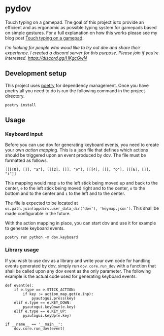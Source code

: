 # pydov
Touch typing on a gamepad. The goal of this project is to provide an efficient and as ergonomic as possible typing system for gamepads based on simple gestures.
For a full explanation on how this works please see my blog post [Touch typing on a gamepad](https://darkshadow.io/2020/07/07/touch-typing-on-a-gamepad.html).

*I'm looking for people who woud like to try out dov and share their experience. I created a discord server for this purpose. Please join if you're interested.
<https://discord.gg/HKgcGwN>*

## Development setup

This project uses [poetry](https://python-poetry.org/docs/) for dependency management. Once you have poetry all you need to do is run the following command in the project directory.

```
poetry install
```

## Usage

### Keyboard input

Before you can use dov for generating keyboard events, you need to create your own *action mapping*.
This is a json file that defines which actions should be triggered upon an event produced by dov. The file must be formatted
as follows.

```
[[[[0], []], "a"], [[[2], []], "e"], [[[4], []], "o"], [[[6], []], "i"]]
```

This mapping would map `a` to the left stick being moved up and back to the center, `e` to the left stick being moved right and to the center, `o` to the bottom and to the center and `i` to the
left and to the center.

The file is expected to be located at `os.path.join(appdirs.user_data_dir('dov'), 'keymap.json')`. This shall be made configurable in the future.

With the action mapping in place, you can start dov and use it for example to generate keyboard events.

```
poetry run python -m dov.keyboard
```

### Library usage

If you wish to use dov as a library and write your own code for handling events generated by dov, simply run `dov.core.run_dov` with a function that shall be called
upon any dov event as the only parameter. The following example is the actual code used for generating keyboard events.

```
def event(e):
    if e.type == e.STICK_ACTION:
        if key := action_map.get(e.inp):
            pyautogui.press(key)
    elif e.type == e.KEY_DOWN:
        pyautogui.keyDown(e.key)
    elif e.type == e.KEY_UP:
        pyautogui.keyUp(e.key)

if __name__ == '__main__':
    dov.core.run_dov(event)
```
